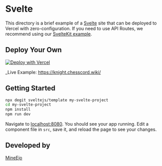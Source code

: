# Svelte

This directory is a brief example of a [Svelte](https://svelte.dev/) site that can be deployed to Vercel with
zero-configuration. If you need to use API Routes, we recommend using
our [SvelteKit example](https://github.com/vercel/vercel/tree/main/examples/sveltekit).

## Deploy Your Own

[![Deploy with Vercel](https://vercel.com/button)](https://vercel.com/new/clone?repository-url=https://github.com/vercel/vercel/tree/main/examples/svelte&template=svelte)

_Live Example: https://knight.chesscord.wiki/

## Getting Started

```bash
npx degit sveltejs/template my-svelte-project
cd my-svelte-project
npm install
npm run dev
```

Navigate to [localhost:8080](http://localhost:8080). You should see your app running. Edit a component file in `src`,
save it, and reload the page to see your changes.

## Developed by
[MineEjo](https://github.com/MineEjo)

